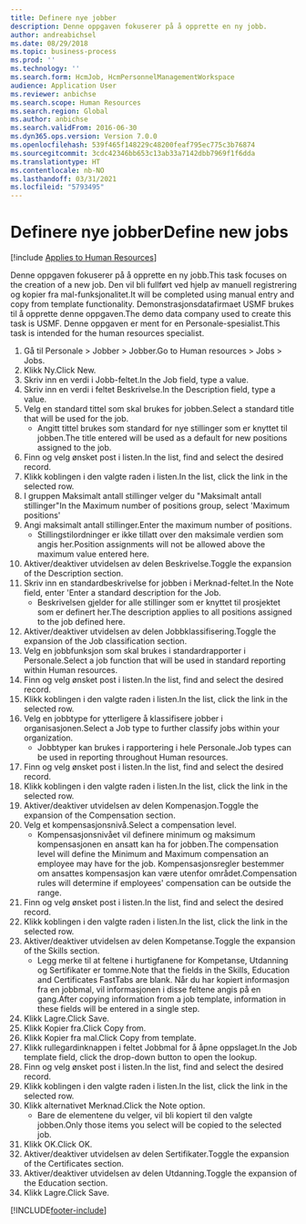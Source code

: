 ```yaml
---
title: Definere nye jobber
description: Denne oppgaven fokuserer på å opprette en ny jobb.
author: andreabichsel
ms.date: 08/29/2018
ms.topic: business-process
ms.prod: ''
ms.technology: ''
ms.search.form: HcmJob, HcmPersonnelManagementWorkspace
audience: Application User
ms.reviewer: anbichse
ms.search.scope: Human Resources
ms.search.region: Global
ms.author: anbichse
ms.search.validFrom: 2016-06-30
ms.dyn365.ops.version: Version 7.0.0
ms.openlocfilehash: 539f465f148229c48200feaf795ec775c3b76874
ms.sourcegitcommit: 3cdc42346bb653c13ab33a7142dbb7969f1f6dda
ms.translationtype: HT
ms.contentlocale: nb-NO
ms.lasthandoff: 03/31/2021
ms.locfileid: "5793495"
---
```

# <a name="define-new-jobs"></a><span data-ttu-id="6b584-103">Definere nye jobber</span><span class="sxs-lookup"><span data-stu-id="6b584-103">Define new jobs</span></span>

[!include [Applies to Human Resources](../includes/applies-to-hr.md)]



<span data-ttu-id="6b584-104">Denne oppgaven fokuserer på å opprette en ny jobb.</span><span class="sxs-lookup"><span data-stu-id="6b584-104">This task focuses on the creation of a new job.</span></span> <span data-ttu-id="6b584-105">Den vil bli fullført ved hjelp av manuell registrering og kopier fra mal-funksjonalitet.</span><span class="sxs-lookup"><span data-stu-id="6b584-105">It will be completed using manual entry and copy from template functionality.</span></span> <span data-ttu-id="6b584-106">Demonstrasjonsdatafirmaet USMF brukes til å opprette denne oppgaven.</span><span class="sxs-lookup"><span data-stu-id="6b584-106">The demo data company used to create this task is USMF.</span></span> <span data-ttu-id="6b584-107">Denne oppgaven er ment for en Personale-spesialist.</span><span class="sxs-lookup"><span data-stu-id="6b584-107">This task is intended for the human resources specialist.</span></span>

1. <span data-ttu-id="6b584-108">Gå til Personale > Jobber > Jobber.</span><span class="sxs-lookup"><span data-stu-id="6b584-108">Go to Human resources > Jobs > Jobs.</span></span>
2. <span data-ttu-id="6b584-109">Klikk Ny.</span><span class="sxs-lookup"><span data-stu-id="6b584-109">Click New.</span></span>
3. <span data-ttu-id="6b584-110">Skriv inn en verdi i Jobb-feltet.</span><span class="sxs-lookup"><span data-stu-id="6b584-110">In the Job field, type a value.</span></span>
4. <span data-ttu-id="6b584-111">Skriv inn en verdi i feltet Beskrivelse.</span><span class="sxs-lookup"><span data-stu-id="6b584-111">In the Description field, type a value.</span></span>
5. <span data-ttu-id="6b584-112">Velg en standard tittel som skal brukes for jobben.</span><span class="sxs-lookup"><span data-stu-id="6b584-112">Select a standard title that will be used for the job.</span></span> 
    * <span data-ttu-id="6b584-113">Angitt tittel brukes som standard for nye stillinger som er knyttet til jobben.</span><span class="sxs-lookup"><span data-stu-id="6b584-113">The title entered will be used as a default for new positions assigned to the job.</span></span>  
6. <span data-ttu-id="6b584-114">Finn og velg ønsket post i listen.</span><span class="sxs-lookup"><span data-stu-id="6b584-114">In the list, find and select the desired record.</span></span>
7. <span data-ttu-id="6b584-115">Klikk koblingen i den valgte raden i listen.</span><span class="sxs-lookup"><span data-stu-id="6b584-115">In the list, click the link in the selected row.</span></span>
8. <span data-ttu-id="6b584-116">I gruppen Maksimalt antall stillinger velger du "Maksimalt antall stillinger"</span><span class="sxs-lookup"><span data-stu-id="6b584-116">In the Maximum number of positions group, select 'Maximum positions'</span></span>
9. <span data-ttu-id="6b584-117">Angi maksimalt antall stillinger.</span><span class="sxs-lookup"><span data-stu-id="6b584-117">Enter the maximum number of positions.</span></span> 
    * <span data-ttu-id="6b584-118">Stillingstilordninger er ikke tillatt over den maksimale verdien som angis her.</span><span class="sxs-lookup"><span data-stu-id="6b584-118">Position assignments will not be allowed above the maximum value entered here.</span></span>  
10. <span data-ttu-id="6b584-119">Aktiver/deaktiver utvidelsen av delen Beskrivelse.</span><span class="sxs-lookup"><span data-stu-id="6b584-119">Toggle the expansion of the Description section.</span></span>
11. <span data-ttu-id="6b584-120">Skriv inn en standardbeskrivelse for jobben i Merknad-feltet.</span><span class="sxs-lookup"><span data-stu-id="6b584-120">In the Note field, enter 'Enter a standard description for the Job.</span></span>
    * <span data-ttu-id="6b584-121">Beskrivelsen gjelder for alle stillinger som er knyttet til prosjektet som er definert her.</span><span class="sxs-lookup"><span data-stu-id="6b584-121">The description applies to all positions assigned to the job defined here.</span></span>  
12. <span data-ttu-id="6b584-122">Aktiver/deaktiver utvidelsen av delen Jobbklassifisering.</span><span class="sxs-lookup"><span data-stu-id="6b584-122">Toggle the expansion of the Job classification section.</span></span>
13. <span data-ttu-id="6b584-123">Velg en jobbfunksjon som skal brukes i standardrapporter i Personale.</span><span class="sxs-lookup"><span data-stu-id="6b584-123">Select a job function that will be used in standard reporting within Human resources.</span></span>
14. <span data-ttu-id="6b584-124">Finn og velg ønsket post i listen.</span><span class="sxs-lookup"><span data-stu-id="6b584-124">In the list, find and select the desired record.</span></span>
15. <span data-ttu-id="6b584-125">Klikk koblingen i den valgte raden i listen.</span><span class="sxs-lookup"><span data-stu-id="6b584-125">In the list, click the link in the selected row.</span></span>
16. <span data-ttu-id="6b584-126">Velg en jobbtype for ytterligere å klassifisere jobber i organisasjonen.</span><span class="sxs-lookup"><span data-stu-id="6b584-126">Select a Job type to further classify jobs within your organization.</span></span> 
    * <span data-ttu-id="6b584-127">Jobbtyper kan brukes i rapportering i hele Personale.</span><span class="sxs-lookup"><span data-stu-id="6b584-127">Job types can be used in reporting throughout Human resources.</span></span>  
17. <span data-ttu-id="6b584-128">Finn og velg ønsket post i listen.</span><span class="sxs-lookup"><span data-stu-id="6b584-128">In the list, find and select the desired record.</span></span>
18. <span data-ttu-id="6b584-129">Klikk koblingen i den valgte raden i listen.</span><span class="sxs-lookup"><span data-stu-id="6b584-129">In the list, click the link in the selected row.</span></span>
19. <span data-ttu-id="6b584-130">Aktiver/deaktiver utvidelsen av delen Kompenasjon.</span><span class="sxs-lookup"><span data-stu-id="6b584-130">Toggle the expansion of the Compensation section.</span></span>
20. <span data-ttu-id="6b584-131">Velg et kompensasjonsnivå.</span><span class="sxs-lookup"><span data-stu-id="6b584-131">Select a compensation level.</span></span>
    * <span data-ttu-id="6b584-132">Kompensasjonsnivået vil definere minimum og maksimum kompensasjonen en ansatt kan ha for jobben.</span><span class="sxs-lookup"><span data-stu-id="6b584-132">The compensation level will define the Minimum and Maximum compensation an employee may have for the job.</span></span> <span data-ttu-id="6b584-133">Kompensasjonsregler bestemmer om ansattes kompensasjon kan være utenfor området.</span><span class="sxs-lookup"><span data-stu-id="6b584-133">Compensation rules will determine if employees' compensation can be outside the range.</span></span>  
21. <span data-ttu-id="6b584-134">Finn og velg ønsket post i listen.</span><span class="sxs-lookup"><span data-stu-id="6b584-134">In the list, find and select the desired record.</span></span>
22. <span data-ttu-id="6b584-135">Klikk koblingen i den valgte raden i listen.</span><span class="sxs-lookup"><span data-stu-id="6b584-135">In the list, click the link in the selected row.</span></span>
23. <span data-ttu-id="6b584-136">Aktiver/deaktiver utvidelsen av delen Kompetanse.</span><span class="sxs-lookup"><span data-stu-id="6b584-136">Toggle the expansion of the Skills section.</span></span>
    * <span data-ttu-id="6b584-137">Legg merke til at feltene i hurtigfanene for Kompetanse, Utdanning og Sertifikater er tomme.</span><span class="sxs-lookup"><span data-stu-id="6b584-137">Note that the fields in the Skills, Education and Certificates FastTabs are blank.</span></span> <span data-ttu-id="6b584-138">Når du har kopiert informasjon fra en jobbmal, vil informasjonen i disse feltene angis på en gang.</span><span class="sxs-lookup"><span data-stu-id="6b584-138">After copying information from a job template, information in these fields will be entered in a single step.</span></span>   
24. <span data-ttu-id="6b584-139">Klikk Lagre.</span><span class="sxs-lookup"><span data-stu-id="6b584-139">Click Save.</span></span>
25. <span data-ttu-id="6b584-140">Klikk Kopier fra.</span><span class="sxs-lookup"><span data-stu-id="6b584-140">Click Copy from.</span></span>
26. <span data-ttu-id="6b584-141">Klikk Kopier fra mal.</span><span class="sxs-lookup"><span data-stu-id="6b584-141">Click Copy from template.</span></span>
27. <span data-ttu-id="6b584-142">Klikk rullegardinknappen i feltet Jobbmal for å åpne oppslaget.</span><span class="sxs-lookup"><span data-stu-id="6b584-142">In the Job template field, click the drop-down button to open the lookup.</span></span>
28. <span data-ttu-id="6b584-143">Finn og velg ønsket post i listen.</span><span class="sxs-lookup"><span data-stu-id="6b584-143">In the list, find and select the desired record.</span></span>
29. <span data-ttu-id="6b584-144">Klikk koblingen i den valgte raden i listen.</span><span class="sxs-lookup"><span data-stu-id="6b584-144">In the list, click the link in the selected row.</span></span>
30. <span data-ttu-id="6b584-145">Klikk alternativet Merknad.</span><span class="sxs-lookup"><span data-stu-id="6b584-145">Click the Note option.</span></span>
    * <span data-ttu-id="6b584-146">Bare de elementene du velger, vil bli kopiert til den valgte jobben.</span><span class="sxs-lookup"><span data-stu-id="6b584-146">Only those items you select will be copied to the selected job.</span></span>    
31. <span data-ttu-id="6b584-147">Klikk OK.</span><span class="sxs-lookup"><span data-stu-id="6b584-147">Click OK.</span></span>
32. <span data-ttu-id="6b584-148">Aktiver/deaktiver utvidelsen av delen Sertifikater.</span><span class="sxs-lookup"><span data-stu-id="6b584-148">Toggle the expansion of the Certificates section.</span></span>
33. <span data-ttu-id="6b584-149">Aktiver/deaktiver utvidelsen av delen Utdanning.</span><span class="sxs-lookup"><span data-stu-id="6b584-149">Toggle the expansion of the Education section.</span></span>
34. <span data-ttu-id="6b584-150">Klikk Lagre.</span><span class="sxs-lookup"><span data-stu-id="6b584-150">Click Save.</span></span>



[!INCLUDE[footer-include](../includes/footer-banner.md)]
